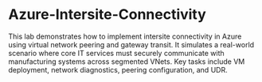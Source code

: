 # Azure-Intersite-Connectivity
This lab demonstrates how to implement intersite connectivity in Azure using virtual network peering and gateway transit. It simulates a real-world scenario where core IT services must securely communicate with manufacturing systems across segmented VNets. Key tasks include VM deployment, network diagnostics, peering configuration, and UDR.
